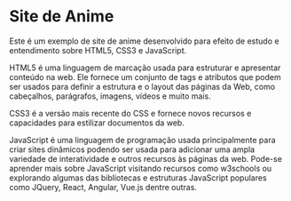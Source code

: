 # Site de Anime
Este é um exemplo de site de anime desenvolvido para efeito de estudo e entendimento sobre HTML5, CSS3 e JavaScript.

HTML5 é uma linguagem de marcação usada para estruturar e apresentar conteúdo na web. Ele fornece um conjunto de tags e atributos que podem ser usados para definir a estrutura e o layout das páginas da Web, como cabeçalhos, parágrafos, imagens, vídeos e muito mais. 

CSS3 é a versão mais recente do CSS e fornece novos recursos e capacidades para estilizar documentos da web.

JavaScript é uma linguagem de programação usada principalmente para criar sites dinâmicos podendo ser usada para adicionar uma ampla variedade de interatividade e outros recursos às páginas da web. Pode-se aprender mais sobre JavaScript visitando recursos como w3schools ou explorando algumas das bibliotecas e estruturas JavaScript populares como JQuery, React, Angular, Vue.js dentre outras.
